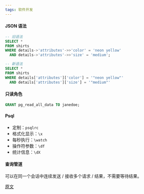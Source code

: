 ```yaml
---
tags: 软件开发
---
```




#### JSON 语法

```sql
-- 旧语法
SELECT *
FROM shirts
WHERE details->'attributes'->>'color' = 'neon yellow'
  AND details->'attributes'->>'size' = 'medium';

-- 新语法
SELECT *
FROM shirts 
WHERE details['attributes']['color'] = '"neon yellow"'
  AND details['attributes']['size'] = '"medium"'
```



#### 只读角色

```sql
GRANT pg_read_all_data TO janedoe;
```



#### Psql

* 定制：`psqlrc`
* 格式化显示：`\x`
* 每秒执行：`\watch`
* 操作符参数：`\df`
* 统计信息：`\dX`



#### 查询管道

可以在同一个会话中连续发送 / 接收多个请求 / 结果，不需要等待结果。



[原文](https://blog.crunchydata.com/blog/postgres-14-its-the-little-things)